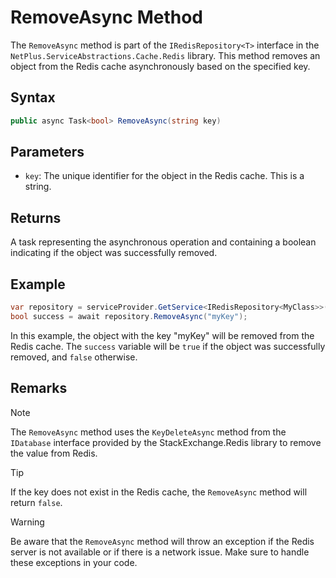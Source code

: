 # RemoveAsync Method

The `RemoveAsync` method is part of the `IRedisRepository<T>` interface in the `NetPlus.ServiceAbstractions.Cache.Redis` library. This method removes an object from the Redis cache asynchronously based on the specified key.

## Syntax

```csharp
public async Task<bool> RemoveAsync(string key)
```

## Parameters

- `key`: The unique identifier for the object in the Redis cache. This is a string.

## Returns

A task representing the asynchronous operation and containing a boolean indicating if the object was successfully removed.

## Example

```csharp
var repository = serviceProvider.GetService<IRedisRepository<MyClass>>();
bool success = await repository.RemoveAsync("myKey");
```

In this example, the object with the key "myKey" will be removed from the Redis cache. The `success` variable will be `true` if the object was successfully removed, and `false` otherwise.

## Remarks

> [!NOTE]
> The `RemoveAsync` method uses the `KeyDeleteAsync` method from the `IDatabase` interface provided by the StackExchange.Redis library to remove the value from Redis.

> [!TIP]
> If the key does not exist in the Redis cache, the `RemoveAsync` method will return `false`.

> [!WARNING]
> Be aware that the `RemoveAsync` method will throw an exception if the Redis server is not available or if there is a network issue. Make sure to handle these exceptions in your code.
